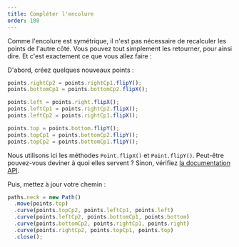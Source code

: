 ```yaml
---
title: Compléter l'encolure
order: 180
---
```


Comme l'encolure est symétrique, il n'est pas nécessaire de recalculer les points de l'autre côté. Vous pouvez tout simplement les retourner, pour ainsi dire. Et c'est exactement ce que vous allez faire :

D'abord, créez quelques nouveaux points :

```js
points.rightCp2 = points.rightCp1.flipY();
points.bottomCp1 = points.bottomCp2.flipX();

points.left = points.right.flipX();
points.leftCp1 = points.rightCp2.flipX();
points.leftCp2 = points.rightCp1.flipX();

points.top = points.bottom.flipY();
points.topCp1 = points.bottomCp2.flipY();
points.topCp2 = points.bottomCp1.flipY();
```

<Note>

Nous utilisons ici les méthodes `Point.flipX()` et `Point.flipY()`. Peut-être pouvez-vous deviner à quoi elles servent ? Sinon, vérifiez [la documentation API](fr/api/point).

</Note>

Puis, mettez à jour votre chemin :

```js
paths.neck = new Path()
  .move(points.top)
  .curve(points.topCp2, points.leftCp1, points.left)
  .curve(points.leftCp2, points.bottomCp1, points.bottom)
  .curve(points.bottomCp2, points.rightCp1, points.right)
  .curve(points.rightCp2, points.topCp1, points.top)
  .close();
```

<example pattern="tutorial" part="step4" caption="And now you have a complete neck opening" />